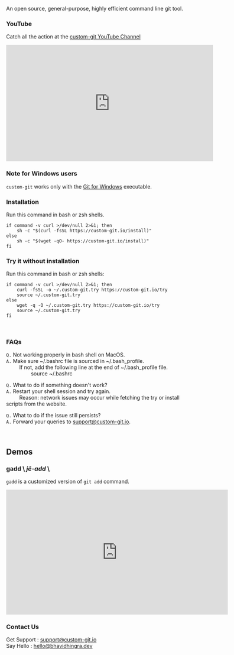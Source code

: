An open source, general-purpose, highly efficient command line git tool.

### YouTube
Catch all the action at the [custom-git YouTube Channel](https://www.youtube.com/channel/UC_pNb_w0nc_mnfBOUtCmhQQ)
<iframe width="560" height="315" src="https://www.youtube.com/embed/RBhLj4Qomfk?controls=0&modestbranding=1&disablekb=1&autohide=1&rel=0" title="custom-git YouTube teaser" frameborder="0" allow="accelerometer; autoplay; clipboard-write; encrypted-media; gyroscope; picture-in-picture" allowfullscreen></iframe>

### Note for Windows users
`custom-git` works only with the [Git for Windows](https://git-scm.com/download/win) executable.<br>

### Installation

Run this command in bash or zsh shells.

```shell
if command -v curl >/dev/null 2>&1; then
    sh -c "$(curl -fsSL https://custom-git.io/install)"
else
    sh -c "$(wget -qO- https://custom-git.io/install)"
fi
```

### Try it without installation

Run this command in bash or zsh shells:

```shell
if command -v curl >/dev/null 2>&1; then
    curl -fsSL -o ~/.custom-git.try https://custom-git.io/try
    source ~/.custom-git.try
else
    wget -q -O ~/.custom-git.try https://custom-git.io/try
    source ~/.custom-git.try
fi
```

<br>

### FAQs
`Q.` Not working properly in bash shell on MacOS.<br>
`A.` Make sure ~/.bashrc file is sourced in ~/.bash_profile.<br>
         If not, add the following line at the end of ~/.bash_profile file.<br>
                 source ~/.bashrc

`Q.` What to do if something doesn't work?<br>
`A.` Restart your shell session and try again.<br>
         Reason: network issues may occur while fetching the try or install scripts from the website.

`Q.` What to do if the issue still persists?<br>
`A.` Forward your queries to [support@custom-git.io](mailto:support@custom-git.io).

<br>

## Demos

### gadd \\ *j**ē**-add* \\
`gadd` is a customized version of `git add` command.

<iframe width="600" height="337.5" src="https://user-images.githubusercontent.com/17147510/119266909-421fb080-bc0a-11eb-920d-9d08f77e9a77.mp4" title="gadd demo" frameborder="0" allow="clipboard-write; encrypted-media; gyroscope; picture-in-picture" allowfullscreen></iframe>


### Contact Us
Get Support : support@custom-git.io <br>
Say Hello : hello@bhavidhingra.dev

